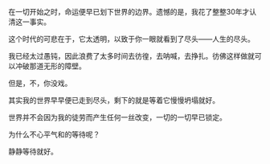 在一切开始之时，命运便早已划下世界的边界。遗憾的是，我花了整整30年才认清这一事实。

这个时代的可悲在于，它太透明，以致于你一眼就看到了尽头——人生的尽头。

我已经太过愚钝，因此浪费了太多时间去彷徨，去呐喊，去挣扎。彷佛这样做就可以冲破那道无形的障壁。

但是，不，你没戏。

其实我的世界早早便已走到尽头，剩下的就是等着它慢慢坍塌就好。

世界并不会因为我的徒劳而产生任何一丝改变，一切的一切早已锁定。

为什么不心平气和的等待呢？

静静等待就好。
